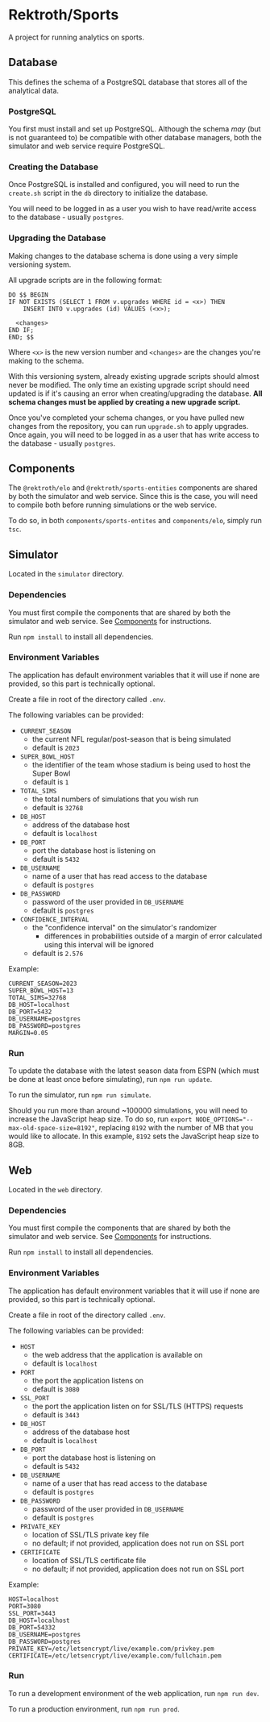 # Rektroth/Sports

A project for running analytics on sports.

## Database

This defines the schema of a PostgreSQL database that stores all of the analytical data.

### PostgreSQL

You first must install and set up PostgreSQL. Although the schema *may* (but is not guaranteed to) be compatible with other database managers, both the simulator and web service require PostgreSQL.

### Creating the Database

Once PostgreSQL is installed and configured, you will need to run the `create.sh` script in the `db` directory to initialize the database.

You will need to be logged in as a user you wish to have read/write access to the database - usually `postgres`.

### Upgrading the Database

Making changes to the database schema is done using a very simple versioning system.

All upgrade scripts are in the following format:

```
DO $$ BEGIN
IF NOT EXISTS (SELECT 1 FROM v.upgrades WHERE id = <x>) THEN
	INSERT INTO v.upgrades (id) VALUES (<x>);

  <changes>
END IF;
END; $$
```

Where `<x>` is the new version number and `<changes>` are the changes you're making to the schema.

With this versioning system, already existing upgrade scripts should almost never be modified. The only time an existing upgrade script should need updated is if it's causing an error when creating/upgrading the database. **All schema changes must be applied by creating a new upgrade script.**

Once you've completed your schema changes, or you have pulled new changes from the repository, you can run `upgrade.sh` to apply upgrades. Once again, you will need to be logged in as a user that has write access to the database - usually `postgres`.

## Components

The `@rektroth/elo` and `@rektroth/sports-entities` components are shared by both the simulator and web service. Since this is the case, you will need to compile both before running simulations or the web service.

To do so, in both `components/sports-entites` and `components/elo`, simply run `tsc`.

## Simulator

Located in the `simulator` directory.

### Dependencies

You must first compile the components that are shared by both the simulator and web service. See [Components](#Components) for instructions.

Run `npm install` to install all dependencies.

### Environment Variables

The application has default environment variables that it will use if none are provided, so this part is technically optional.

Create a file in root of the directory called `.env`.

The following variables can be provided:

- `CURRENT_SEASON`
  - the current NFL regular/post-season that is being simulated
  - default is `2023`
- `SUPER_BOWL_HOST`
  - the identifier of the team whose stadium is being used to host the Super Bowl
  - default is `1`
- `TOTAL_SIMS`
  - the total numbers of simulations that you wish run
  - default is `32768`
- `DB_HOST`
  - address of the database host
  - default is `localhost`
- `DB_PORT`
  - port the database host is listening on
  - default is `5432`
- `DB_USERNAME`
  - name of a user that has read access to the database
  - default is `postgres`
- `DB_PASSWORD`
  - password of the user provided in `DB_USERNAME`
  - default is `postgres`
- `CONFIDENCE_INTERVAL`
  - the "confidence interval" on the simulator's randomizer
    - differences in probabilities outside of a margin of error calculated using this interval will be ignored
  - default is `2.576`

Example:

```
CURRENT_SEASON=2023
SUPER_BOWL_HOST=13
TOTAL_SIMS=32768
DB_HOST=localhost
DB_PORT=5432
DB_USERNAME=postgres
DB_PASSWORD=postgres
MARGIN=0.05
```

### Run

To update the database with the latest season data from ESPN (which must be done at least once before simulating), run `npm run update`.

To run the simulator, run `npm run simulate`.

Should you run more than around ~100000 simulations, you will need to increase the JavaScript heap size. To do so, run `export NODE_OPTIONS="--max-old-space-size=8192"`, replacing `8192` with the number of MB that you would like to allocate. In this example, `8192` sets the JavaScript heap size to 8GB.

## Web

Located in the `web` directory.

### Dependencies

You must first compile the components that are shared by both the simulator and web service. See [Components](#Components) for instructions.

Run `npm install` to install all dependencies.

### Environment Variables

The application has default environment variables that it will use if none are provided, so this part is technically optional.

Create a file in root of the directory called `.env`.

The following variables can be provided:

- `HOST`
  - the web address that the application is available on
  - default is `localhost`
- `PORT`
  - the port the application listens on
  - default is `3080`
- `SSL_PORT`
  - the port the application listen on for SSL/TLS (HTTPS) requests
  - default is `3443`
- `DB_HOST`
  - address of the database host
  - default is `localhost`
- `DB_PORT`
  - port the database host is listening on
  - default is `5432`
- `DB_USERNAME`
  - name of a user that has read access to the database
  - default is `postgres`
- `DB_PASSWORD`
  - password of the user provided in `DB_USERNAME`
  - default is `postgres`
- `PRIVATE_KEY`
  - location of SSL/TLS private key file
  - no default; if not provided, application does not run on SSL port
- `CERTIFICATE`
  - location of SSL/TLS certificate file
  - no default; if not provided, application does not run on SSL port

Example:

```
HOST=localhost
PORT=3080
SSL_PORT=3443
DB_HOST=localhost
DB_PORT=54332
DB_USERNAME=postgres
DB_PASSWORD=postgres
PRIVATE_KEY=/etc/letsencrypt/live/example.com/privkey.pem
CERTIFICATE=/etc/letsencrypt/live/example.com/fullchain.pem
```

### Run

To run a development environment of the web application, run `npm run dev`.

To run a production environment, run `npm run prod`.

